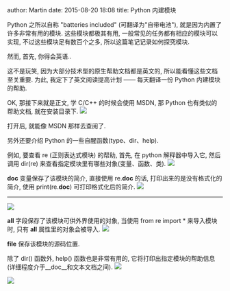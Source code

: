 author: Martin
date: 2015-08-20 18:08
title: Python 内建模块

Python 之所以自称 "batteries included" (可翻译为"自带电池"), 就是因为内置了许多非常有用的模块.
这些模块都极其有用, 一般常见的任务都有相应的模块可以实现, 不过这些模块足有数百个之多, 所以这篇笔记记录如何探究模块.

然而, 首先, 你得会英语..

这不是玩笑, 因为大部分技术型的原生帮助文档都是英文的, 所以能看懂这些文档至关重要.
为此, 我定下了英文阅读提高计划 —— 每天翻译一份 Python 内建模块的帮助.

OK, 那接下来就是正文, 学 C/C++ 的时候会使用 MSDN, 那 Python 也有类似的帮助文档, 就在安装目录下.
![](http://i58.tinypic.com/r0vxaw.jpg)

打开后, 就能像 MSDN 那样去查阅了.

另外还要介绍 Python 的一些自醒函数(type、dir、help).

例如, 要查看 re (正则表达式模块) 的帮助, 首先, 在 python 解释器中导入它, 然后调用 dir(re) 来查看指定模块里有哪些对象(变量、函数、类).
![](http://i60.tinypic.com/binls.jpg)

__doc__ 变量保存了该模块的简介, 直接使用 re.__doc__ 的话, 打印出来的是没有格式化的简介, 使用 print(re.__doc__) 可打印格式化后的简介.
![](http://i57.tinypic.com/a3dzsx.jpg)

* * *



![](http://i57.tinypic.com/258niiu.jpg)

__all__ 字段保存了该模块可供外界使用的对象, 当使用 from re import * 来导入模块时, 只有 __all__ 属性里的对象会被导入.
![](http://i58.tinypic.com/aufii8.jpg)

__file__ 保存该模块的源码位置.

除了 dir() 函数外, help() 函数也是非常有用的, 它将打印出指定模块的帮助信息(详细程度介于__doc__和文本文档之间).
![](http://i57.tinypic.com/34nh7wi.jpg)

![](http://i61.tinypic.com/j6hkb4.jpg)
